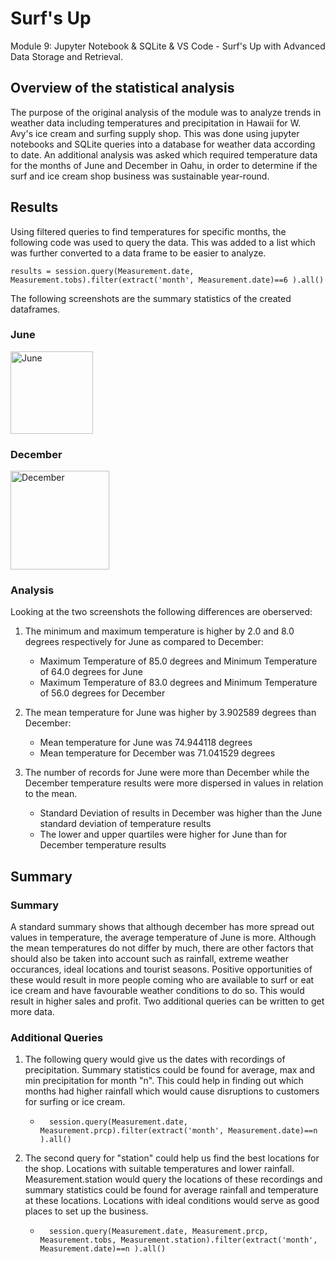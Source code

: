 # Surf's Up
Module 9: Jupyter Notebook &amp; SQLite &amp; VS Code - Surf's Up with Advanced Data Storage and Retrieval.
## Overview of the statistical analysis
The purpose of the original analysis of the module was to analyze trends in weather data including temperatures and precipitation in Hawaii for W. Avy's ice cream and surfing supply shop. This was done using jupyter notebooks and SQLite queries into a database for weather data according to date. An additional analysis was asked which required temperature data for the months of June and December in Oahu, in order to determine if the surf and ice cream shop business was sustainable year-round. 
## Results
Using filtered queries to find temperatures for specific months, the following code was used to query the data. This was added to a list which was further converted to a data frame to be easier to analyze. 

    results = session.query(Measurement.date, Measurement.tobs).filter(extract('month', Measurement.date)==6 ).all()
    
The following screenshots are the summary statistics of the created dataframes.

### June
<img width="132" alt="June" src="https://user-images.githubusercontent.com/87828174/138989007-e242c801-95ff-48db-ab6b-2c6e2773c74f.png">

### December
<img width="158" alt="December" src="https://user-images.githubusercontent.com/87828174/138989045-9930103a-b1a3-44f3-ab4f-0ba5031f7b66.png">

### Analysis

Looking at the two screenshots the following differences are oberserved:

1. The minimum and maximum temperature is higher by 2.0 and 8.0 degrees respectively for June as compared to December:
   * Maximum Temperature of 85.0 degrees  and Minimum Temperature of 64.0 degrees for June
   * Maximum Temperature of 83.0 degrees and Minimum Temperature of 56.0 degrees for December

2. The mean temperature for June was higher by 3.902589 degrees than December:
   * Mean temperature for June was 74.944118 degrees
   * Mean temperature for December was 71.041529 degrees 

3. The number of records for June were more than December while the December temperature results were more dispersed in values in relation to the mean.
   * Standard Deviation of results in December was higher than the June standard deviation of temperature results
   * The lower and upper quartiles were higher for June than for December temperature results

## Summary
### Summary
A standard summary shows that although december has more spread out values in temperature, the average temperature of June is more. Although the mean temperatures do not differ by much, there are other factors that should also be taken into account such as rainfall, extreme weather occurances, ideal locations and tourist seasons. Positive opportunities of these would result in more people coming who are available to surf or eat ice cream and have favourable weather conditions to do so. This would result in higher sales and profit. Two additional queries can be written to get more data. 
### Additional Queries

1. The following query would give us the dates with recordings of precipitation. Summary statistics could be found for average, max and min precipitation for month "n". This could help in finding out which months had higher rainfall which would cause disruptions to customers for surfing or ice cream.
   *       session.query(Measurement.date, Measurement.prcp).filter(extract('month', Measurement.date)==n ).all()

2. The second query for "station" could help us find the best locations for the shop. Locations with suitable temperatures and lower rainfall. Measurement.station would query the locations of these recordings and summary statistics could be found for average rainfall and temperature at these locations. Locations with ideal conditions would serve as good places to set up the business.
   *       session.query(Measurement.date, Measurement.prcp, Measurement.tobs, Measurement.station).filter(extract('month', Measurement.date)==n ).all()







